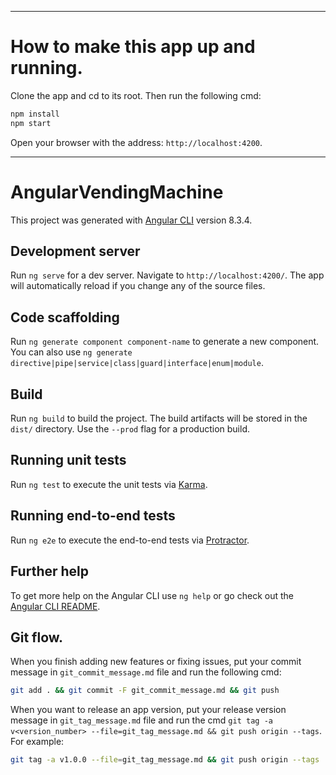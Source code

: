 --------------------------------------------------

# How to make this app up and running.

Clone the app and cd to its root. Then run the following cmd:
```bash
npm install
npm start
```

Open your browser with the address: `http://localhost:4200`.

--------------------------------------------------

# AngularVendingMachine

This project was generated with [Angular CLI](https://github.com/angular/angular-cli) version 8.3.4.

## Development server

Run `ng serve` for a dev server. Navigate to `http://localhost:4200/`. The app will automatically reload if you change any of the source files.

## Code scaffolding

Run `ng generate component component-name` to generate a new component. You can also use `ng generate directive|pipe|service|class|guard|interface|enum|module`.

## Build

Run `ng build` to build the project. The build artifacts will be stored in the `dist/` directory. Use the `--prod` flag for a production build.

## Running unit tests

Run `ng test` to execute the unit tests via [Karma](https://karma-runner.github.io).

## Running end-to-end tests

Run `ng e2e` to execute the end-to-end tests via [Protractor](http://www.protractortest.org/).

## Further help

To get more help on the Angular CLI use `ng help` or go check out the [Angular CLI README](https://github.com/angular/angular-cli/blob/master/README.md).

## Git flow.

When you finish adding new features or fixing issues, put your commit message in `git_commit_message.md` file and run the following cmd:
```bash
git add . && git commit -F git_commit_message.md && git push
```

When you want to release an app version, put your release version message in `git_tag_message.md` file and run the cmd `git tag -a v<version_number> --file=git_tag_message.md && git push origin --tags`. For example:
```bash
git tag -a v1.0.0 --file=git_tag_message.md && git push origin --tags
```
